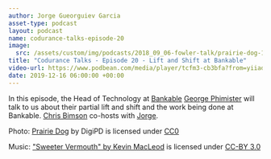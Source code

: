 ```yaml
---
author: Jorge Gueorguiev Garcia
asset-type: podcast
layout: podcast
name: codurance-talks-episode-20
image: 
  src: /assets/custom/img/podcasts/2018_09_06-fowler-talk/prairie-dog-1470659_1280.jpg
title: "Codurance Talks - Episode 20 - Lift and Shift at Bankable"
video-url: https://www.podbean.com/media/player/tcfm3-cb3bfa?from=yiiadmin&download=1&version=1&skin=1&btn-skin=107&auto=0&share=1&fonts=Helvetica&download=1&rtl=0&pbad=1
date: 2019-12-16 06:00:00 +00:00
---
```


In this episode, the Head of Technology at [Bankable](https://www.bnkbl.com/) [George Phimister](https://www.linkedin.com/in/george-phimister-844938154/) will talk to us about their partial lift and shift and the work being done at Bankable. [Chris Bimson](https://github.com/christopher-bimson) co-hosts with [Jorge](https://codurance.com/publications/author/jorge-gueorguiev-garcia/).

Photo: [Prairie Dog](https://pixabay.com/en/prairie-dog-singing-musical-rodent-1470659/) by DigiPD is licensed under [CC0](https://creativecommons.org/publicdomain/zero/1.0/deed.en)


Music: ["Sweeter Vermouth" by Kevin MacLeod](https://incompetech.com/music/royalty-free/music.html) is licensed under [CC-BY 3.0](http://creativecommons.org/licenses/by/3.0/)

</sub>
